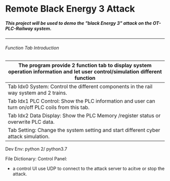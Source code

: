 # Remote Black Energy 3 Attack 
##### This project will be used to demo the "black Energy 3" attack on the OT-PLC-Railway system.

------

###### Function Tab Introduction

| The program provide 2 function tab to display system operation information and let user control/simulation different function |
| ------------------------------------------------------------ |
| Tab Idx0 System: Control the different components in the rail way system and 2 trains. |
| Tab Idx1 PLC Control:  Show the PLC information and user can turn on/off PLC coils from this tab. |
| Tab Idx2 Data Display: Show the PLC Memory /register status or overwrite PLC data. |
| Tab Setting: Change the system setting and start different cyber attack simulation. |

Dev Env: python 2/ python3.7 

File Dictionary: 
Control Panel: 
- a control UI use UDP to connect to the attack server to acitve or stop the attack. 
